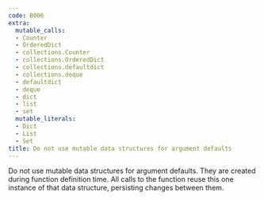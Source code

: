 ```yaml
---
code: B006
extra:
  mutable_calls:
  - Counter
  - OrderedDict
  - collections.Counter
  - collections.OrderedDict
  - collections.defaultdict
  - collections.deque
  - defaultdict
  - deque
  - dict
  - list
  - set
  mutable_literals:
  - Dict
  - List
  - Set
title: Do not use mutable data structures for argument defaults
---
```


Do not use mutable data structures for argument defaults.  They are created during function definition time. All calls to the function reuse this one instance of that data structure, persisting changes between them.